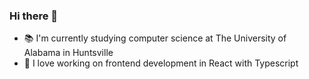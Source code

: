 ### Hi there 👋

- 📚 I'm currently studying computer science at The University of Alabama in Huntsville
- 🔭 I love working on frontend development in React with Typescript

<!--[![wakatime](https://wakatime.com/badge/user/b5c44ac9-032b-4e67-a6d5-1044b80d90bd.svg)](https://wakatime.com/@b5c44ac9-032b-4e67-a6d5-1044b80d90bd)-->

<!--START_SECTION:waka-->
<!--
```txt
Gradle           18 mins         ████████▓░░░░░░░░░░░░░░░░   35.03 %
Vue.js           13 mins         ██████▒░░░░░░░░░░░░░░░░░░   25.14 %
Groovy           10 mins         █████▒░░░░░░░░░░░░░░░░░░░   21.25 %
JavaScript       5 mins          ███░░░░░░░░░░░░░░░░░░░░░░   11.48 %
Java             1 min           █░░░░░░░░░░░░░░░░░░░░░░░░   03.51 %
```
-->
<!--END_SECTION:waka-->

<!--
**salsajeries/salsajeries** is a ✨ _special_ ✨ repository because its `README.md` (this file) appears on your GitHub profile.

Here are some ideas to get you started:

- 🔭 I’m currently working on ...
- 🌱 I’m currently learning ...
- 👯 I’m looking to collaborate on ...
- 🤔 I’m looking for help with ...
- 💬 Ask me about ...
- 📫 How to reach me: ...
- 😄 Pronouns: ...
- ⚡ Fun fact: ...
-->
